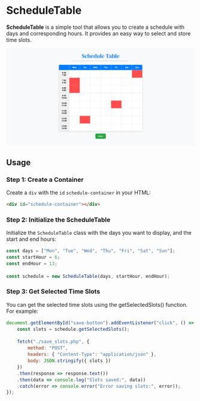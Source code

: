 # ScheduleTable

**ScheduleTable** is a simple tool that allows you to create a schedule with days and corresponding hours. It provides an easy way to select and store time slots.

![Example](./example.png)

## Usage

### Step 1: Create a Container
Create a `div` with the `id` `schedule-container` in your HTML:

```html
<div id="schedule-container"></div>
```

### Step 2: Initialize the ScheduleTable
Initialize the `ScheduleTable` class with the days you want to display, and the start and end hours:
```javascript
const days = ["Mon", "Tue", "Wed", "Thu", "Fri", "Sat", "Sun"];
const startHour = 6;
const endHour = 13;

const schedule = new ScheduleTable(days, startHour, endHour);
```

### Step 3: Get Selected Time Slots
You can get the selected time slots using the getSelectedSlots() function. For example:

```javascript
document.getElementById("save-button").addEventListener("click", () => {
    const slots = schedule.getSelectedSlots();

    fetch("./save_slots.php", {
        method: "POST",
        headers: { "Content-Type": "application/json" },
        body: JSON.stringify({ slots })
    })
    .then(response => response.text())
    .then(data => console.log("Slots saved:", data))
    .catch(error => console.error("Error saving slots:", error));
});
```
